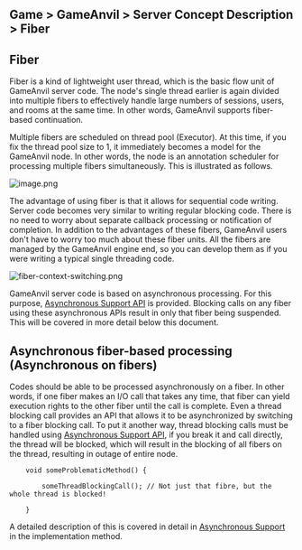 ## Game > GameAnvil > Server Concept Description > Fiber



## Fiber

Fiber is a kind of lightweight user thread, which is the basic flow unit of GameAnvil server code. The node's single thread earlier is again divided into multiple fibers to effectively handle large numbers of sessions, users, and rooms at the same time. In other words, GameAnvil supports fiber-based continuation.

Multiple fibers are scheduled on thread pool (Executor). At this time, if you fix the thread pool size to 1, it immediately becomes a model for the GameAnvil node. In other words, the node is an annotation scheduler for processing multiple fibers simultaneously. This is illustrated as follows.

![image.png](https://static.toastoven.net/prod_gameanvil/images/FiberConcept.png)

The advantage of using fiber is that it allows for sequential code writing. Server code becomes very similar to writing regular blocking code. There is no need to worry about separate callback processing or notification of completion. In addition to the advantages of these fibers, GameAnvil users don't have to worry too much about these fiber units. All the fibers are managed by the GameAnvil engine end, so you can develop them as if you were writing a typical single threading code.

![fiber-context-switching.png](https://static.toastoven.net/prod_gameanvil/images/fiber-context-switching.png)

GameAnvil server code is based on asynchronous processing. For this purpose, [Asynchronous Support API](../server-impl/server-impl-10-async) is provided. Blocking calls on any fiber using these asynchronous APIs result in only that fiber being suspended. This will be covered in more detail below this document.



## Asynchronous fiber-based processing (Asynchronous on fibers)

Codes should be able to be processed asynchronously on a fiber. In other words, if one fiber makes an I/O call that takes any time, that fiber can yield execution rights to the other fiber until the call is complete. Even a thread blocking call provides an API that allows it to be asynchronized by switching to a fiber blocking call. To put it another way, thread blocking calls must be handled using [Asynchronous Support API](../server-impl/server-impl-10-async), if you break it and call directly, the thread will be blocked, which will result in the blocking of all fibers on the thread, resulting in outage of entire node.

```
    void someProblematicMethod() {  
  
        someThreadBlockingCall(); // Not just that fibre, but the whole thread is blocked! 
  
    }
```

A detailed description of this is covered in detail in [Asynchronous Support](../server-impl/server-impl-10-async) in the implementation method.

